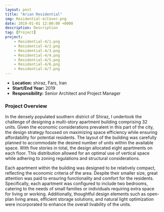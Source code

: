 ```yaml
---
layout: post
title: "Arian Residential"
img: Residential-4/Cover.png
date: 2019-01-01 12:00:00 +0000
description: Description
tag: [Project]
project:
    - Residential-4/1.png
    - Residential-4/2.png
    - Residential-4/3.png
    - Residential-4/4.png
    - Residential-4/5.png
    - Residential-4/6.png
    - Residential-4/7.png
---
```


- **Location:** shiraz, Fars, Iran
- **Start/End Year:** 2019
- **Responsibility:** Senior Architect and Project Manager

### Project Overview

In the densely populated southern district of Shiraz, I undertook the challenge of designing a multi-story apartment building comprising 32 units. Given the economic considerations prevalent in this part of the city, the design strategy focused on maximizing space efficiency while ensuring affordability for potential residents. The layout of the building was carefully planned to accommodate the desired number of units within the available space. With five stories in total, the design allocated eight apartments on each floor. This distribution allowed for an optimal use of vertical space while adhering to zoning regulations and structural considerations.

Each apartment within the building was designed to be relatively compact, reflecting the economic criteria of the area. Despite their smaller size, great attention was paid to ensuring functionality and comfort for the residents. Specifically, each apartment was configured to include two bedrooms, catering to the needs of small families or individuals requiring extra space for living or working. Additionally, thoughtful design elements such as open-plan living areas, efficient storage solutions, and natural light optimization were incorporated to enhance the overall livability of the units.
